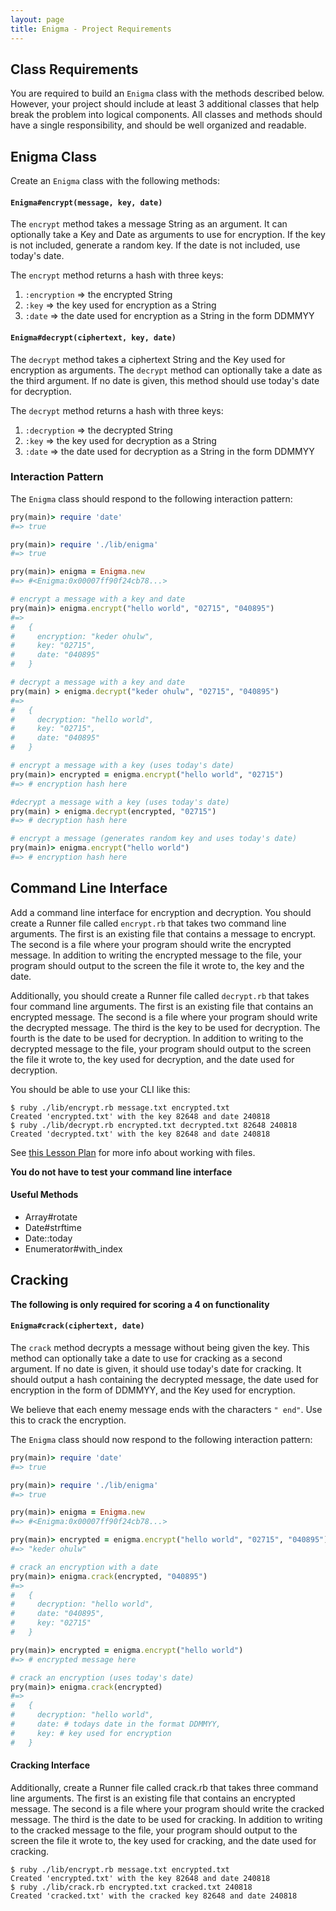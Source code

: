 ```yaml
---
layout: page
title: Enigma - Project Requirements
---
```


## Class Requirements

You are required to build an `Enigma` class with the methods described below. However, your project should include at least 3 additional classes that help break the problem into logical components. All classes and methods should have a single responsibility, and should be well organized and readable.

## Enigma Class

Create an `Enigma` class with the following methods:

#### `Enigma#encrypt(message, key, date)`

The `encrypt` method takes a message String as an argument. It can optionally take a Key and Date as arguments to use for encryption. If the key is not included, generate a random key. If the date is not included, use today's date.

The `encrypt` method returns a hash with three keys:

1. `:encryption` => the encrypted String
1. `:key` => the key used for encryption as a String
1. `:date` => the date used for encryption as a String in the form DDMMYY

#### `Enigma#decrypt(ciphertext, key, date)`

The `decrypt` method takes a ciphertext String and the Key used for encryption as arguments. The `decrypt` method can optionally take a date as the third argument. If no date is given, this method should use today's date for decryption.

The `decrypt` method returns a hash with three keys:

1. `:decryption` => the decrypted String
1. `:key` => the key used for decryption as a String
1. `:date` => the date used for decryption as a String in the form DDMMYY

### Interaction Pattern

The `Enigma` class should respond to the following interaction pattern:

```ruby
pry(main)> require 'date'
#=> true

pry(main)> require './lib/enigma'
#=> true

pry(main)> enigma = Enigma.new
#=> #<Enigma:0x00007ff90f24cb78...>

# encrypt a message with a key and date
pry(main)> enigma.encrypt("hello world", "02715", "040895")
#=>
#   {
#     encryption: "keder ohulw",
#     key: "02715",
#     date: "040895"
#   }

# decrypt a message with a key and date
pry(main) > enigma.decrypt("keder ohulw", "02715", "040895")
#=>
#   {
#     decryption: "hello world",
#     key: "02715",
#     date: "040895"
#   }

# encrypt a message with a key (uses today's date)
pry(main)> encrypted = enigma.encrypt("hello world", "02715")
#=> # encryption hash here

#decrypt a message with a key (uses today's date)
pry(main) > enigma.decrypt(encrypted, "02715")
#=> # decryption hash here

# encrypt a message (generates random key and uses today's date)
pry(main)> enigma.encrypt("hello world")
#=> # encryption hash here
```

## Command Line Interface

Add a command line interface for encryption and decryption. You should create a Runner file called `encrypt.rb` that takes two command line arguments. The first is an existing file that contains a message to encrypt. The second is a file where your program should write the encrypted message. In addition to writing the encrypted message to the file, your program should output to the screen the file it wrote to, the key and the date.

Additionally, you should create a Runner file called `decrypt.rb` that takes four command line arguments. The first is an existing file that contains an encrypted message. The second is a file where your program should write the decrypted message. The third is the key to be used for decryption. The fourth is the date to be used for decryption. In addition to writing to the decrypted message to the file, your program should output to the screen the file it wrote to, the key used for decryption, and the date used for decryption.

You should be able to use your CLI like this:

```
$ ruby ./lib/encrypt.rb message.txt encrypted.txt
Created 'encrypted.txt' with the key 82648 and date 240818
$ ruby ./lib/decrypt.rb encrypted.txt decrypted.txt 82648 240818
Created 'decrypted.txt' with the key 82648 and date 240818
```

See [this Lesson Plan](../../lessons/working_with_files) for more info about working with files.

**You do not have to test your command line interface**

#### Useful Methods

* Array#rotate
* Date#strftime
* Date::today
* Enumerator#with_index

## Cracking

**The following is only required for scoring a 4 on functionality**

#### `Enigma#crack(ciphertext, date)`

The `crack` method decrypts a message without being given the key. This method can optionally take a date to use for cracking as a second argument. If no date is given, it should use today's date for cracking. It should output a hash containing the decrypted message, the date used for encryption in the form of DDMMYY, and the Key used for encryption.

We believe that each enemy message ends with the characters `" end"`. Use this to crack the encryption.

The `Enigma` class should now respond to the following interaction pattern:

```ruby
pry(main)> require 'date'
#=> true

pry(main)> require './lib/enigma'
#=> true

pry(main)> enigma = Enigma.new
#=> #<Enigma:0x00007ff90f24cb78...>

pry(main)> encrypted = enigma.encrypt("hello world", "02715", "040895")
#=> "keder ohulw"

# crack an encryption with a date
pry(main)> enigma.crack(encrypted, "040895")
#=>
#   {
#     decryption: "hello world",
#     date: "040895",
#     key: "02715"
#   }

pry(main)> encrypted = enigma.encrypt("hello world")
#=> # encrypted message here

# crack an encryption (uses today's date)
pry(main)> enigma.crack(encrypted)
#=>
#   {
#     decryption: "hello world",
#     date: # todays date in the format DDMMYY,
#     key: # key used for encryption
#   }
```

#### Cracking Interface

Additionally, create a Runner file called crack.rb that takes three command line arguments. The first is an existing file that contains an encrypted message. The second is a file where your program should write the cracked message. The third is the date to be used for cracking. In addition to writing to the cracked message to the file, your program should output to the screen the file it wrote to, the key used for cracking, and the date used for cracking.

```
$ ruby ./lib/encrypt.rb message.txt encrypted.txt
Created 'encrypted.txt' with the key 82648 and date 240818
$ ruby ./lib/crack.rb encrypted.txt cracked.txt 240818
Created 'cracked.txt' with the cracked key 82648 and date 240818
```
